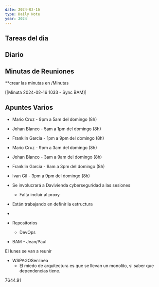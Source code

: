 ```yaml
---
date: 2024-02-16
type: Daily Note
year: 2024
---
```


## Tareas del dia

## Diario

## Minutas de Reuniones
**crear las minutas en /Minutas

[[Minuta 2024-02-16 1033 - Sync BAM]]

## Apuntes Varios


- Mario Cruz - 9pm a 5am del domingo (8h)
- Johan Blanco - 5am a 1pm del domingo (8h)
- Franklin Garcia - 1pm a 9pm del domingo (8h)


- Mario Cruz - 9pm a 3am del domingo (8h)
- Johan Blanco - 3am a 9am del domingo (8h)
- Franklin Garcia - 9am a 3pm del domingo (8h)
- Ivan Gil -  3pm a 9pm del domingo (8h)


- Se involucrará a Davivienda cyberseguridad a las sesiones
	- Falta incluir al proxy
- Están trabajando en definir la estructura
- 
- Repositorios
	- DevOps



- BAM - Jean/Paul

El lunes se van a reunir
- WSPAGOSenlinea
	- El miedo de arquitectura es que se llevan un monolito, si saber que dependencias tiene.



7644.91
